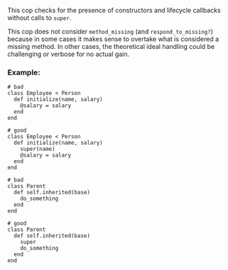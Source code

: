 This cop checks for the presence of constructors and lifecycle callbacks
without calls to `super`.

This cop does not consider `method_missing` (and `respond_to_missing?`)
because in some cases it makes sense to overtake what is considered a
missing method. In other cases, the theoretical ideal handling could be
challenging or verbose for no actual gain.

### Example:
    # bad
    class Employee < Person
      def initialize(name, salary)
        @salary = salary
      end
    end

    # good
    class Employee < Person
      def initialize(name, salary)
        super(name)
        @salary = salary
      end
    end

    # bad
    class Parent
      def self.inherited(base)
        do_something
      end
    end

    # good
    class Parent
      def self.inherited(base)
        super
        do_something
      end
    end

